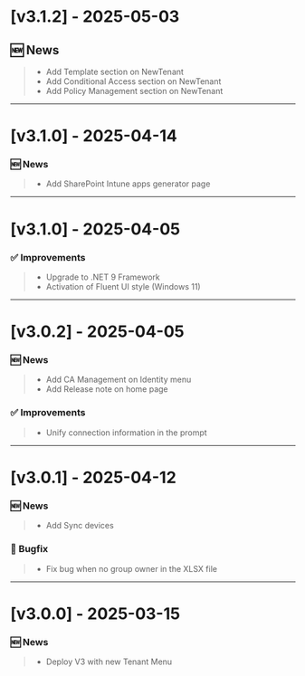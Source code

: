 # [v3.1.2] - 2025-05-03
## 🆕 News
> - Add Template section on NewTenant  
> - Add Conditional Access section on NewTenant  
> - Add Policy Management section on NewTenant  

---

# [v3.1.0] - 2025-04-14

### 🆕 News
> - Add SharePoint Intune apps generator page  

---

# [v3.1.0] - 2025-04-05

### ✅ Improvements
> - Upgrade to .NET 9 Framework  
> - Activation of Fluent UI style (Windows 11)  

---

# [v3.0.2] - 2025-04-05

### 🆕 News
> - Add CA Management on Identity menu  
> - Add Release note on home page  

### ✅ Improvements
> - Unify connection information in the prompt  

---

# [v3.0.1] - 2025-04-12

### 🆕 News
> - Add Sync devices  

### 🐛 Bugfix
> - Fix bug when no group owner in the XLSX file  

---

# [v3.0.0] - 2025-03-15

### 🆕 News
> - Deploy V3 with new Tenant Menu  
